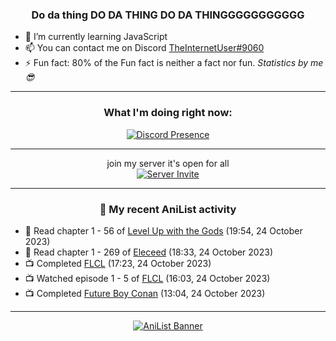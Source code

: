 <div align="center">

### Do da thing DO DA THING DO DA THINGGGGGGGGGGG
</div>

- 🌱 I’m currently learning JavaScript
- 📫 You can contact me on Discord [TheInternetUser#9060](https://discord.com/users/534117072796385300)
- ⚡ Fun fact: 80% of the Fun fact is neither a fact nor fun. _Statistics by me 😎_
<hr>

<div align="center">

### What I'm doing right now:
[![Discord Presence](https://lanyard.cnrad.dev/api/534117072796385300)](https://discord.com/users/534117072796385300)
<hr>

join my server it's open for all <br>
[![Server Invite](https://invidget.switchblade.xyz/bfYgVHxrSs)](https://discord.gg/bfYgVHxrSs)

<hr>
  
### 🌸 My recent AniList activity

</div>

<!-- ANILIST_ACTIVITY:start -->

-   📖 Read chapter 1 - 56 of [Level Up with the Gods](https://anilist.co/manga/138222) (19:54, 24 October 2023)
-   📖 Read chapter 1 - 269 of [Eleceed](https://anilist.co/manga/106929) (18:33, 24 October 2023)
-   📺 Completed [FLCL](https://anilist.co/anime/227) (17:23, 24 October 2023)
-   📺 Watched episode 1 - 5 of [FLCL](https://anilist.co/anime/227) (16:03, 24 October 2023)
-   📺 Completed [Future Boy Conan](https://anilist.co/anime/302) (13:04, 24 October 2023)

<!-- ANILIST_ACTIVITY:end -->
<hr>

<div align="center">

[![AniList Banner](https://img.anili.st/User/929966)](https://anilist.co/user/TheInternetUser)

<!-- ![Profile views](https://gpvc.arturio.dev/TheInternetUse7) Since 2023-01-09 -->
<br>


</div>
